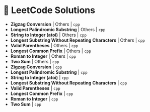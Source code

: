 # 🚀 LeetCode Solutions

- **Zigzag Conversion** | Others | `cpp`
- **Longest Palindromic Substring** | Others | `cpp`
- **String to Integer (atoi)** | Others | `cpp`
- **Longest Substring Without Repeating Characters** | Others | `cpp`
- **Valid Parentheses** | Others | `cpp`
- **Longest Common Prefix** | Others | `cpp`
- **Roman to Integer** | Others | `cpp`
- **Two Sum** | Others | `cpp`
- **Zigzag Conversion** | `cpp`
- **Longest Palindromic Substring** | `cpp`
- **String to Integer (atoi)** | `cpp`
- **Longest Substring Without Repeating Characters** | `cpp`
- **Valid Parentheses** | `cpp`
- **Longest Common Prefix** | `cpp`
- **Roman to Integer** | `cpp`
- **Two Sum** | `cpp`
